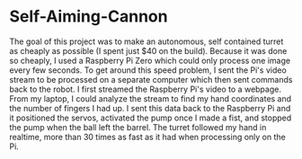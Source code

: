 # Self-Aiming-Cannon
The goal of this project was to make an autonomous, self contained turret as cheaply as possible (I spent just $40 on the build). Because it was done so cheaply, I used a Raspberry Pi Zero which could only process one image every few seconds. To get around this speed problem, I sent the Pi's video stream to be processed on a separate computer which then sent commands back to the robot. I first streamed the Raspberry Pi's video to a webpage. From my laptop, I could analyze the stream to find my hand coordinates and the number of fingers I had up. I sent this data back to the Raspberry Pi and it positioned the servos, activated the pump once I made a fist, and stopped the pump when the ball left the barrel. The turret followed my hand in realtime, more than 30 times as fast as it had when processing only on the Pi. 
